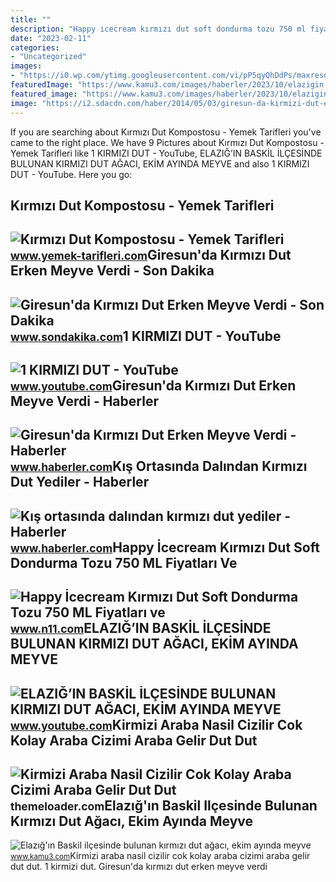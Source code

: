 ```yaml
---
title: ""
description: "Happy i̇cecream kırmızı dut soft dondurma tozu 750 ml fiyatları ve"
date: "2023-02-11"
categories:
- "Uncategorized"
images:
- "https://i0.wp.com/ytimg.googleusercontent.com/vi/pP5qyQhDdPs/maxresdefault.jpg?resize=650,400"
featuredImage: "https://www.kamu3.com/images/haberler/2023/10/elazigin-baskil-ilcesinde-bulunan-kirmizi-dut-agaci-ekim-ayinda-meyve.jpg"
featured_image: "https://www.kamu3.com/images/haberler/2023/10/elazigin-baskil-ilcesinde-bulunan-kirmizi-dut-agaci-ekim-ayinda-meyve.jpg"
image: "https://i2.sdacdn.com/haber/2014/05/03/giresun-da-kirmizi-dut-erken-meyve-verdi-5982250_amp.jpg"
---
```


If you are searching about Kırmızı Dut Kompostosu - Yemek Tarifleri you've came to the right place. We have 9 Pictures about Kırmızı Dut Kompostosu - Yemek Tarifleri like 1 KIRMIZI DUT - YouTube, ELAZIĞ’IN BASKİL İLÇESİNDE BULUNAN KIRMIZI DUT AĞACI, EKİM AYINDA MEYVE and also 1 KIRMIZI DUT - YouTube. Here you go:

Kırmızı Dut Kompostosu - Yemek Tarifleri
----------------------------------------

 ![Kırmızı Dut Kompostosu - Yemek Tarifleri](https://www.yemek-tarifleri.com/resim/300x263/1897-1356033996/kirmizi-dut-kompostosu.jpg) <small>www.yemek-tarifleri.com</small>Giresun'da Kırmızı Dut Erken Meyve Verdi - Son Dakika
-----------------------------------------------------

 ![Giresun'da Kırmızı Dut Erken Meyve Verdi - Son Dakika](https://i2.sdacdn.com/haber/2014/05/03/giresun-da-kirmizi-dut-erken-meyve-verdi-5982250_amp.jpg) <small>www.sondakika.com</small>1 KIRMIZI DUT - YouTube
-----------------------

 ![1 KIRMIZI DUT - YouTube](https://i.ytimg.com/vi/K__UmLdaKjg/hqdefault.jpg) <small>www.youtube.com</small>Giresun'da Kırmızı Dut Erken Meyve Verdi - Haberler
---------------------------------------------------

 ![Giresun'da Kırmızı Dut Erken Meyve Verdi - Haberler](https://foto.haberler.com/haber/2014/05/03/giresun-da-kirmizi-dut-erken-meyve-verdi-2-5982250_o.jpg) <small>www.haberler.com</small>Kış Ortasında Dalından Kırmızı Dut Yediler - Haberler
-----------------------------------------------------

 ![Kış ortasında dalından kırmızı dut yediler - Haberler](https://i.hbrcdn.com/haber/2020/01/31/kis-ortasinda-dalindan-kirmizi-dut-yediler-12870442_amp.jpg) <small>www.haberler.com</small>Happy İcecream Kırmızı Dut Soft Dondurma Tozu 750 ML Fiyatları Ve
-----------------------------------------------------------------

 ![Happy İcecream Kırmızı Dut Soft Dondurma Tozu 750 ML Fiyatları ve](https://n11scdn.akamaized.net/a1/450/ev-yasam/kap-dondurma/happy-icecream-kirmizi-dut-soft-dondurma-tozu__0815228751862118.jpg) <small>www.n11.com</small>ELAZIĞ’IN BASKİL İLÇESİNDE BULUNAN KIRMIZI DUT AĞACI, EKİM AYINDA MEYVE
-----------------------------------------------------------------------

 ![ELAZIĞ’IN BASKİL İLÇESİNDE BULUNAN KIRMIZI DUT AĞACI, EKİM AYINDA MEYVE](https://i.ytimg.com/vi/8ZFqpZnoDpE/maxresdefault.jpg?sqp=-oaymwEmCIAKENAF8quKqQMa8AEB-AH-CYAC0AWKAgwIABABGH8gEygUMA8=&rs=AOn4CLBSHS7U0NEX0OhRFVgLE9LVUGSNQg) <small>www.youtube.com</small>Kirmizi Araba Nasil Cizilir Cok Kolay Araba Cizimi Araba Gelir Dut Dut
----------------------------------------------------------------------

 ![Kirmizi Araba Nasil Cizilir Cok Kolay Araba Cizimi Araba Gelir Dut Dut](https://i0.wp.com/ytimg.googleusercontent.com/vi/pP5qyQhDdPs/maxresdefault.jpg?resize=650,400) <small>themeloader.com</small>Elazığ'ın Baskil Ilçesinde Bulunan Kırmızı Dut Ağacı, Ekim Ayında Meyve
-----------------------------------------------------------------------

 ![Elazığ'ın Baskil ilçesinde bulunan kırmızı dut ağacı, ekim ayında meyve](https://www.kamu3.com/images/haberler/2023/10/elazigin-baskil-ilcesinde-bulunan-kirmizi-dut-agaci-ekim-ayinda-meyve.jpg) <small>www.kamu3.com</small>Kirmizi araba nasil cizilir cok kolay araba cizimi araba gelir dut dut. 1 kirmizi dut. Giresun'da kırmızı dut erken meyve verdi
